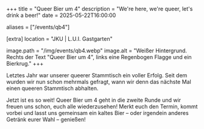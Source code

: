 +++
title = "Queer Bier um 4"
description = "We're here, we're queer, let's drink a beer!"
date = 2025-05-22T16:00:00

aliases = ["/events/qb4"]

[extra]
location = "JKU | L.U.I. Gastgarten"

image.path = "/img/events/qb4.webp"
image.alt = "Weißer Hintergrund. Rechts der Text \"Queer Bier um 4\", links eine Regenbogen Flagge und ein Bierkrug."
+++

Letztes Jahr war unserer queerer Stammtisch ein voller Erfolg. Seit dem wurden wir nun schon mehrmals gefragt, wann wir denn das nächste Mal einen queeren Stammtisch abhalten.

Jetzt ist es so weit! Queer Bier um 4 geht in die zweite Runde und wir freuen uns schon, euch alle wiederzusehen! Merkt euch den Termin, kommt vorbei und lasst uns gemeinsam ein kaltes Bier – oder irgendein anderes Getränk eurer Wahl – genießen!
